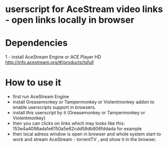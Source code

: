userscript for AceStream video links - open links locally in browser
=====================================================================


Dependencies
============

1 - install AceStream Engine  or  ACE Player HD  http://info.acestream.org/#/products/tsfull

How to use it
=============

- first run AceStream Engine
- install Greasemonkey or Tampermonkey or Violentmonkey addon to enable userscripts support in browsers.
- install this userscript by it (Greasemonkey or Tampermonkey or Violentmonkey)
- then you can clicks on links which may looks like this: 153e4a4098ada1e6150a5e62cdd58db806fddada for example
- then local adress window is open in browser and whole system start to work and stream AceStream - torrentTV , and show it in the browser.
